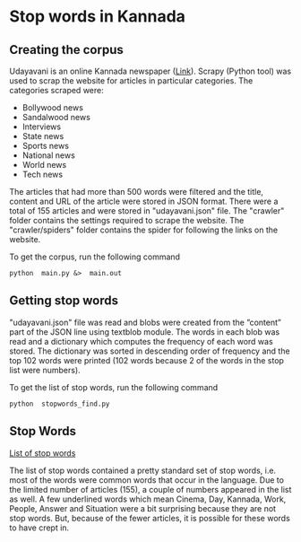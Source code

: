 # Stop words in Kannada

## Creating the corpus

Udayavani is an online Kannada newspaper ([Link](https://www.udayavani.com/)). Scrapy (Python tool) was used to scrap the website for articles in particular categories. The categories scraped were:

- Bollywood news
- Sandalwood news
- Interviews
- State news
- Sports news
- National news
- World news
- Tech news

The articles that had more than 500 words were filtered and the title, content and URL of the article were stored in JSON format. There were a total of 155 articles and were stored in "udayavani.json" file. The "crawler" folder contains the settings required to scrape the website. The "crawler/spiders" folder contains the spider for following the links on the website.

To get the corpus, run the following command

```python  main.py &>  main.out```


## Getting stop words

"udayavani.json" file was read and blobs were created from the ”content” part of the JSON line using textblob module. The words in each blob was read and a dictionary which computes the frequency of each word was stored. The dictionary was sorted in descending order of frequency and the top 102 words were printed (102 words because 2 of the words in the stop list were numbers).

To get the list of stop words, run the following command

```python  stopwords_find.py```


## Stop Words

[List of stop words](./stop-words.txt)

The list of stop words contained a pretty standard set of stop words, i.e.  most of the words were common words that occur in the language. Due to the limited number of articles (155), a couple of numbers appeared in the list as well. A few underlined words which mean Cinema, Day, Kannada, Work, People, Answer and Situation were a bit surprising because they are not stop words. But, because of the fewer articles, it is possible for these words to have crept in.
